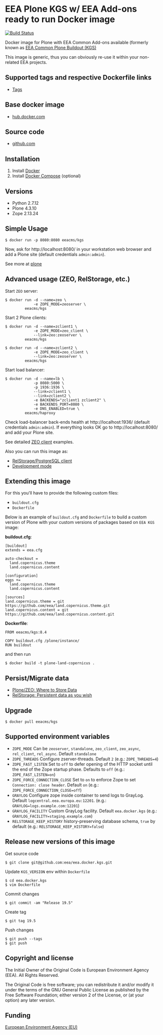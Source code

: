 # EEA Plone KGS w/ EEA Add-ons ready to run Docker image

[![Build Status](http://ci.eionet.europa.eu/job/eea/job/eea.docker.kgs/job/master/badge/icon)](http://ci.eionet.europa.eu/job/eea/job/eea.docker.kgs/job/master/display/redirect)

Docker image for Plone with EEA Common Add-ons available (formerly known as [EEA Common Plone Buildout (KGS)](https://github.com/eea/eea.plonebuildout.core)

This image is generic, thus you can obviously re-use it within
your non-related EEA projects.

## Supported tags and respective Dockerfile links

  - [Tags](https://hub.docker.com/r/eeacms/kgs/tags/)

## Base docker image

 - [hub.docker.com](https://hub.docker.com/r/eeacms/kgs/)

## Source code

  - [github.com](http://github.com/eea/eea.docker.kgs)

## Installation

1. Install [Docker](https://www.docker.com/)
2. Install [Docker Compose](https://docs.docker.com/compose/) (optional)

## Versions

* Python 2.7.12
* Plone 4.3.10
* Zope  2.13.24

## Simple Usage

    $ docker run -p 8080:8080 eeacms/kgs

Now, ask for http://localhost:8080/ in your workstation web browser and add a Plone site (default credentials `admin:admin`).

See more at [plone](https://hub.docker.com/_/plone)

## Advanced usage (ZEO, RelStorage, etc.)

Start `ZEO` server:

    $ docker run -d --name=zeo \
                 -e ZOPE_MODE=zeoserver \
             eeacms/kgs

Start 2 Plone clients:

    $ docker run -d --name=zclient1 \
                 -e ZOPE_MODE=zeo_client \
                 --link=zeo:zeoserver \
             eeacms/kgs

    $ docker run -d --name=zclient2 \
                 -e ZOPE_MODE=zeo_client \
                 --link=zeo:zeoserver \
             eeacms/kgs

Start load balancer:

    $ docker run -d --name=lb \
                 -p 8080:5000 \
                 -p 1936:1936 \
                 --link=zclient1 \
                 --link=zclient2 \
                 -e BACKENDS="zclient1 zclient2" \
                 -e BACKENDS_PORT=8080 \
                 -e DNS_ENABLED=true \
             eeacms/haproxy

Check load-balancer back-ends health at http://localhost:1936/ (default credentials `admin:admin`).
If everything looks OK go to http://localhost:8080/ and add your Plone site.

See detailed [ZEO client](https://github.com/eea/eea.docker.kgs/tree/master/examples/zeoclient/README.md) examples.

Also you can run this image as:

* [RelStorage/PostgreSQL client](https://github.com/eea/eea.docker.kgs/tree/master/examples/relstorage/README.md)
* [Development mode](https://github.com/eea/eea.docker.kgs/tree/master/examples/develop/README.md)

## Extending this image

For this you'll have to provide the following custom files:

* `buildout.cfg`
* `Dockerfile`

Below is an example of `buildout.cfg` and `Dockerfile` to build a custom version
of Plone with your custom versions of packages based on `EEA KGS` image:

**buildout.cfg**:

    [buildout]
    extends = eea.cfg

    auto-checkout =
      land.copernicus.theme
      land.copernicus.content

    [configuration]
    eggs +=
      land.copernicus.theme
      land.copernicus.content

    [sources]
    land.copernicus.theme = git https://github.com/eea/land.copernicus.theme.git
    land.copernicus.content = git https://github.com/eea/land.copernicus.content.git


**Dockerfile**:

    FROM eeacms/kgs:8.4

    COPY buildout.cfg /plone/instance/
    RUN buildout

and then run

    $ docker build -t plone-land-copernicus .

## Persist/Migrate data

* [Plone/ZEO: Where to Store Data](https://github.com/plone/plone.docker/blob/master/docs/usage.rst#8-where-to-store-data)
* [RelStorage: Persistent data as you wish](https://github.com/eea/eea.docker.postgres#persistent-data-as-you-wish)

## Upgrade

    $ docker pull eeacms/kgs

## Supported environment variables

* `ZOPE_MODE` Can be `zeoserver`, `standalone`, `zeo_client`, `zeo_async`,  `rel_client`, `rel_async`. Default `standalone`
* `ZOPE_THREADS` Configure zserver-threads. Default `2` (e.g.: `ZOPE_THREADS=4`)
* `ZOPE_FAST_LISTEN` Set to `off` to defer opening of the HTTP socket until the end of the Zope startup phase. Defaults to `off` (e.g.: `ZOPE_FAST_LISTEN=on`)
* `ZOPE_FORCE_CONNECTION_CLOSE` Set to `on` to enforce Zope to set `Connection: close header`. Default `on` (e.g.: `ZOPE_FORCE_CONNECTION_CLOSE=off`)
* `GRAYLOG` Configure zope inside container to send logs to GrayLog. Default `logcentral.eea.europa.eu:12201`. (e.g.: `GRAYLOG=logs.example.com:12201`)
* `GRAYLOG_FACILITY` Custom GrayLog facility. Default `eea.docker.kgs` (e.g.: `GRAYLOG_FACILITY=staging.example.com`)
* `RELSTORAGE_KEEP_HISTORY` history-preserving database schema, `true` by default (e.g.: `RELSTORAGE_KEEP_HISTORY=false`)

## Release new versions of this image

Get source code

    $ git clone git@github.com:eea/eea.docker.kgs.git

Update `KGS_VERSION` env within `Dockerfile`

    $ cd eea.docker.kgs
    $ vim Dockerfile

Commit changes

    $ git commit -am "Release 19.5"

Create tag

    $ git tag 19.5

Push changes

    $ git push --tags
    $ git push


## Copyright and license

The Initial Owner of the Original Code is European Environment Agency (EEA).
All Rights Reserved.

The Original Code is free software;
you can redistribute it and/or modify it under the terms of the GNU
General Public License as published by the Free Software Foundation;
either version 2 of the License, or (at your option) any later
version.

## Funding

[European Environment Agency (EU)](http://eea.europa.eu)
